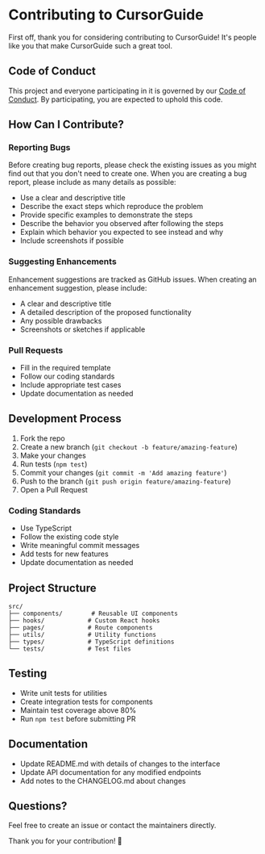 # Contributing to CursorGuide

First off, thank you for considering contributing to CursorGuide! It's people like you that make CursorGuide such a great tool.

## Code of Conduct

This project and everyone participating in it is governed by our [Code of Conduct](CODE_OF_CONDUCT.md). By participating, you are expected to uphold this code.

## How Can I Contribute?

### Reporting Bugs

Before creating bug reports, please check the existing issues as you might find out that you don't need to create one. When you are creating a bug report, please include as many details as possible:

* Use a clear and descriptive title
* Describe the exact steps which reproduce the problem
* Provide specific examples to demonstrate the steps
* Describe the behavior you observed after following the steps
* Explain which behavior you expected to see instead and why
* Include screenshots if possible

### Suggesting Enhancements

Enhancement suggestions are tracked as GitHub issues. When creating an enhancement suggestion, please include:

* A clear and descriptive title
* A detailed description of the proposed functionality
* Any possible drawbacks
* Screenshots or sketches if applicable

### Pull Requests

* Fill in the required template
* Follow our coding standards
* Include appropriate test cases
* Update documentation as needed

## Development Process

1. Fork the repo
2. Create a new branch (`git checkout -b feature/amazing-feature`)
3. Make your changes
4. Run tests (`npm test`)
5. Commit your changes (`git commit -m 'Add amazing feature'`)
6. Push to the branch (`git push origin feature/amazing-feature`)
7. Open a Pull Request

### Coding Standards

* Use TypeScript
* Follow the existing code style
* Write meaningful commit messages
* Add tests for new features
* Update documentation as needed

## Project Structure

```
src/
├── components/        # Reusable UI components
├── hooks/            # Custom React hooks
├── pages/            # Route components
├── utils/            # Utility functions
├── types/            # TypeScript definitions
└── tests/            # Test files
```

## Testing

* Write unit tests for utilities
* Create integration tests for components
* Maintain test coverage above 80%
* Run `npm test` before submitting PR

## Documentation

* Update README.md with details of changes to the interface
* Update API documentation for any modified endpoints
* Add notes to the CHANGELOG.md about changes

## Questions?

Feel free to create an issue or contact the maintainers directly.

Thank you for your contribution! 🎉